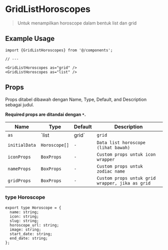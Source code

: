 # GridListHoroscopes
> Untuk menampilkan horoscope dalam bentuk list dan grid

## Example Usage
```tsx
import {GridListHoroscopes} from '@/components';

// ---

<GridListHoroscopes as="grid" />
<GridListHoroscopes as="list" />
```

## Props
Props ditabel dibawah dengan Name, Type, Default, and Description sebagai judul.

**Required props are ditandai dengan `*`.**

| Name         | Type            | Default        | Description                                          |
| ------------ | --------------- | -------------- | --------------------------------------------------   |
| `as`     | `list | grid`        |   `grid`          | `Jika list maka akan berbentuk list horizontal dengan overflow auto. jika grid akan berupa 2 kolom grid` 									 |
| `initialData`   | `Horoscope[]`         |   `-`          | `Data list horoscope (lihat bawah)`                                   |
| `iconProps`   | `BoxProps`         |   `-`          | `Custom props untuk icon wrapper`                                   |
| `nameProps`   | `BoxProps`         |   `-`          | `Custom props untuk zodiac name`                                   |
| `gridProps`   | `BoxProps`         |   `-`          | `Custom props untuk grid wrapper, jika as grid`                                   |

### type Horoscope
```tsx
export type Horoscope = {
  name: string;
  icon: string;
  slug: string;
  horoscope_url: string;
  image: string;
  start_date: string;
  end_date: string;
};
```